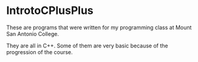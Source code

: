 # IntrotoCPlusPlus

These are programs that were written for my programming class at Mount San Antonio College.

They are all in C++. Some of them are very basic because of the progression of the course.
